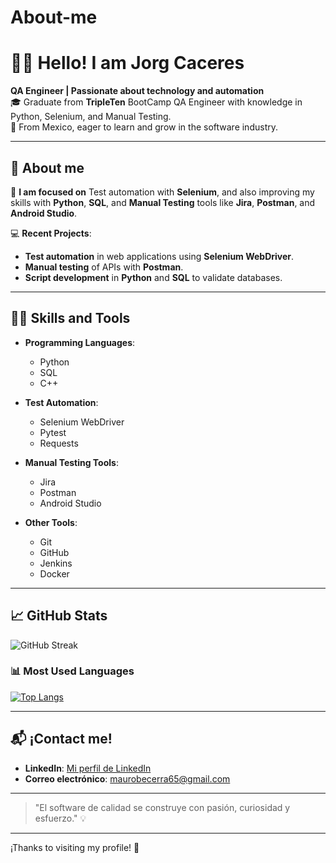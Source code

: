 # About-me
# 👨‍💻 **Hello! I am Jorg Caceres**  
**QA Engineer | Passionate about technology and automation**  
🎓 Graduate from **TripleTen** BootCamp QA Engineer with knowledge in Python, Selenium, and Manual Testing.  
📍 From Mexico, eager to learn and grow in the software industry.


---

## 🚀 **About me**

🌱 **I am focused on** Test automation with **Selenium**, and also improving my skills with **Python**, **SQL**, and **Manual Testing** tools like **Jira**, **Postman**, and **Android Studio**.


💻 **Recent Projects**:  
- **Test automation** in web applications using **Selenium WebDriver**.  
- **Manual testing** of APIs with **Postman**.  
- **Script development** in **Python** and **SQL** to validate databases.


---
## 🧑‍💻 **Skills and Tools**

- **Programming Languages**:  
  - Python  
  - SQL  
  - C++

- **Test Automation**:  
  - Selenium WebDriver  
  - Pytest  
  - Requests

- **Manual Testing Tools**:  
  - Jira  
  - Postman  
  - Android Studio

- **Other Tools**:  
  - Git  
  - GitHub  
  - Jenkins  
  - Docker

---


## 📈 **GitHub Stats**


![GitHub Streak](https://github-readme-streak-stats.herokuapp.com/?user=JorgCaceres&theme=gruvbox)

### 📊 **Most Used Languages**


[![Top Langs](https://github-readme-stats.vercel.app/api/top-langs/?username=JorgCaceres&layout=compact&theme=gruvbox)](https://github.com/JorgCaceres/github-readme-stats)

---

## 📬 **¡Contact me!**

- **LinkedIn**: [Mi perfil de LinkedIn](https://www.linkedin.com/in/maurobecerragalvan/)  
- **Correo electrónico**: [maurobecerra65@gmail.com](mailto:maurobecerra65@gmail.com)  

---

> "El software de calidad se construye con pasión, curiosidad y esfuerzo." 💡

---

¡Thanks to visiting my profile! 🌟
